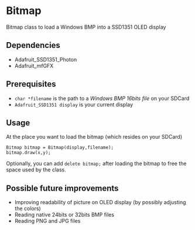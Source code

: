 # Bitmap
Bitmap class to load a Windows BMP into a SSD1351 OLED display

## Dependencies
* Adafruit_SSD1351_Photon
* Adafruit_mfGFX

## Prerequisites
* `char *filename` is the path to a *Windows BMP _16bits_ file* on your SDCard
* `Adafruit_SSD1351 display` is your current display

## Usage
At the place you want to load the bitmap (which resides on your SDCard)
```
Bitmap bitmap = Bitmap(display,filename);
bitmap.draw(x,y);
```
Optionally, you can add `delete bitmap;` after loading the bitmap to free the space used by the class.

## Possible future improvements
* Improving readability of picture on OLED display (by possibly adjusting the colors)
* Reading native 24bits or 32bits BMP files
* Reading PNG and JPG files
